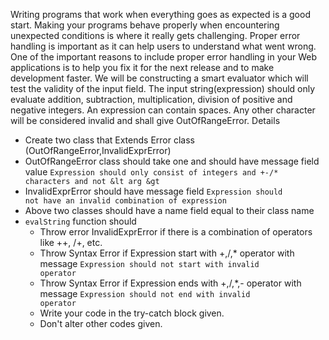 Writing programs that work when everything goes as expected is a good start. Making your programs behave properly when encountering unexpected conditions is where it really gets challenging. Proper error handling is important as it can help users to understand what went wrong. One of the important reasons to include proper error handling in your Web applications is to help you fix it for the next release and to make development faster.
 We will be constructing a smart evaluator which will test the validity of the input field. The input string(expression) should only evaluate addition, subtraction, multiplication, division of positive and negative integers. An expression can contain spaces. Any other character will be considered invalid and shall give OutOfRangeError.
 Details
 - Create two class that Extends Error class (OutOfRangeError,InvalidExprError)
 - OutOfRangeError class should take one and should have message field value <code>Expression should only consist of integers and +-/* characters and not &lt arg &gt</code>
 - InvalidExprError should have message field <code>Expression should not have an invalid combination of expression</code>
 - Above two classes should have a name field equal to their class name
 - ```evalString``` function should 
      - Throw error InvalidExprError if there is a combination of operators like ++, /+, etc.
      - Throw Syntax Error if Expression start with +,/,* operator with message <code>Expression should not start with invalid operator</code>
      - Throw Syntax Error if Expression ends with +,/,*,- operator with message <code>Expression should not end with invalid operator</code>
     - Write your code in the try-catch block given.
     - Don't alter other codes given.

